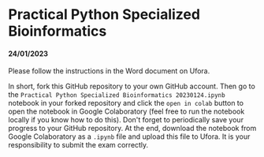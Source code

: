 # Practical Python Specialized Bioinformatics
#### 24/01/2023

Please follow the instructions in the Word document on Ufora. 

In short, fork this GitHub repository to your own GitHub account. Then go to the `Practical Python Specialized Bioinformatics 20230124.ipynb` notebook in your forked repository and click the `open in colab` button to open the notebook in Google Colaboratory (feel free to run the notebook locally if you know how to do this). Don't forget to periodically save your progress to your GitHub repository. At the end, download the notebook from Google Colaboratory as a `.ipynb` file and upload this file to Ufora. It is your responsibility to submit the exam correctly.
